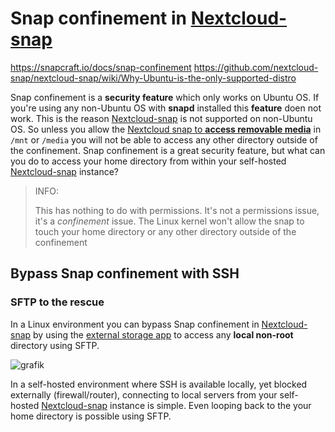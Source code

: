 # Snap confinement in [Nextcloud-snap](https://github.com/nextcloud-snap/nextcloud-snap) 

<https://snapcraft.io/docs/snap-confinement>
https://github.com/nextcloud-snap/nextcloud-snap/wiki/Why-Ubuntu-is-the-only-supported-distro

Snap confinement is a **security feature** which only works on Ubuntu OS. If you're using any non-Ubuntu OS with **snapd** installed this **feature** doen not work. This is the reason [Nextcloud-snap](https://github.com/nextcloud-snap/nextcloud-snap) is not supported on non-Ubuntu OS. So unless you allow the [Nextcloud snap to **access removable media**](https://github.com/nextcloud-snap/nextcloud-snap#removable-media) in `/mnt` or `/media` you will not be able to access any other directory outside of the confinement. Snap confinement is a great security feature, but what can you do to access your home directory from within your self-hosted [Nextcloud-snap](https://github.com/nextcloud-snap/nextcloud-snap)  instance?

> INFO: 
> 
>This has nothing to do with permissions. It's not a permissions issue, it's a *confinement* issue. The Linux kernel won't allow the snap to touch your home directory or any other directory outside of the confinement
>

## Bypass Snap confinement with SSH

### SFTP to the rescue

In a Linux environment you can bypass Snap confinement in [Nextcloud-snap](https://github.com/nextcloud-snap/nextcloud-snap) by using the [external storage app](https://docs.nextcloud.com/server/25/admin_manual/configuration_files/external_storage_configuration_gui.html#enabling-external-storage-support) to access any **local non-root** directory using SFTP. 

![grafik](https://user-images.githubusercontent.com/54933878/218519969-ff6ae69f-1f29-4f2a-b1c7-a5429cebdac1.png)

In a self-hosted environment where SSH is available locally, yet blocked externally (firewall/router), connecting to local servers from your self-hosted [Nextcloud-snap](https://github.com/nextcloud-snap/nextcloud-snap) instance is simple. Even looping back to the your home directory is possible using SFTP.
